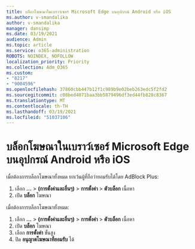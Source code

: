 ```yaml
---
title: บล็อกโฆษณาในเบราว์เซอร์ Microsoft Edge บนอุปกรณ์ Android หรือ iOS
ms.author: v-smandalika
author: v-smandalika
manager: dansimp
ms.date: 03/19/2021
audience: Admin
ms.topic: article
ms.service: o365-administration
ROBOTS: NOINDEX, NOFOLLOW
localization_priority: Priority
ms.collection: Adm_O365
ms.custom:
- "8217"
- "9004596"
ms.openlocfilehash: 37860cbb447b12f1c989b9e02beb263edc5f2fd2
ms.sourcegitcommit: c08bed4071baa3bb5879496df3ed44fb828c8367
ms.translationtype: MT
ms.contentlocale: th-TH
ms.lasthandoff: 03/19/2021
ms.locfileid: "51037106"
---
```

# <a name="block-ads-in-the-microsoft-edge-browser-on-an-android-or-ios-device"></a>บล็อกโฆษณาในเบราว์เซอร์ Microsoft Edge บนอุปกรณ์ Android หรือ iOS

เมื่อต้องการบล็อกโฆษณาทั้งหมด ยกเว้นผู้ที่ถือว่ายอมรับได้โดย AdBlock Plus:
1. เลือก **...** > **(การตั้งค่าและอื่นๆ)**  >  **การตั้งค่า**  >  **ตัวบล็อก** เนื้อหา
2. เปิด **บล็อก** โฆษณา

เมื่อต้องการบล็อกโฆษณาทั้งหมด:
1. เลือก **...** > **(การตั้งค่าและอื่นๆ)**  >  **การตั้งค่า**  >  **ตัวบล็อก** เนื้อหา
2. เปิด **บล็อก** โฆษณา
3. เลือก **การตั้งค่า** ขั้นสูง
4. ปิด **อนุญาตโฆษณาที่ยอมรับ** ได้
